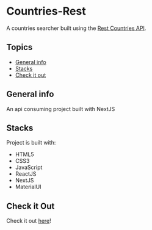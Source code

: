 # Countries-Rest
A countries searcher built using the [Rest Countries API](https://restcountries.com/).

## Topics
* [General info](#general-info)
* [Stacks](#stacks)
* [Check it out](#check-it-out)

## General info
An api consuming project built with NextJS
	
## Stacks
Project is built with:
* HTML5
* CSS3
* JavaScript
* ReactJS
* NextJS
* MaterialUI

## Check it Out
Check it out [here](https://countries-rest-five.vercel.app/)!

